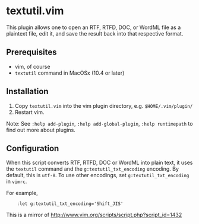 # textutil.vim

This plugin allows one to open an RTF, RTFD, DOC, or WordML file as a plaintext
file, edit it, and save the result back into that respective format.

## Prerequisites

 - vim, of course
 - `textutil` command in MacOSx (10.4 or later)

## Installation

1. Copy `textutil.vim` into the vim plugin directory, e.g. `$HOME/.vim/plugin/`
2. Restart vim.

Note: See `:help add-plugin`, `:help add-global-plugin`, `:help runtimepath` to
      find out more about plugins.

## Configuration

When this script converts RTF, RTFD, DOC or WordML into plain text, it uses the
`textutil` command and the `g:textutil_txt_encoding` encoding. By default, this
is `utf-8`. To use other encodings, set `g:textutil_txt_encoding` in `vimrc`.

For example,

        :let g:textutil_txt_encoding='Shift_JIS'

This is a mirror of http://www.vim.org/scripts/script.php?script_id=1432
